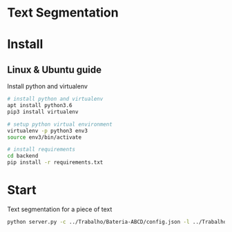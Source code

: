 
# Text Segmentation

# Install

## Linux & Ubuntu guide

Install python and virtualenv 

```bash
# install python and virtualenv 
apt install python3.6
pip3 install virtualenv

# setup python virtual environment 
virtualenv -p python3 env3
source env3/bin/activate

# install requirements 
cd backend
pip install -r requirements.txt
```

# Start

Text segmentation for a piece of text

```bash
python server.py -c ../Trabalho/Bateria-ABCD/config.json -l ../Trabalho/Bateria-ABCD/config.xml -i ../Trabalho/Bateria-ABCD/tasks.json -o ../Trabalho/Bateria-ABCD/Resultado/
```
